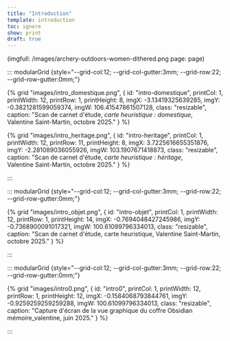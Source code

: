 ```yaml
---
title: "Introduction"
template: introduction
toc: ignore
show: print
draft: true
---
```



(imgfull: /images/archery-outdoors-women-dithered.png page: page)



::: modularGrid {style="--grid-col:12; --grid-col-gutter:3mm; --grid-row:22; --grid-row-gutter:0mm;"}

{% grid "images/intro_domestique.png", { 
  id: "intro-domestique",
  printCol: 1,
  printWidth: 12,
  printRow: 1,
  printHeight: 8,
  imgX: -3.13419325639285,
  imgY: -0.3821281599059374,
  imgW: 106.41547861507128,
  class: "resizable",
  caption: "Scan de carnet d'étude, *carte heuristique : domestique*, <br> Valentine Saint-Martin, octobre 2025."
} %}

{% grid "images/intro_heritage.png", { 
  id: "intro-heritage",
  printCol: 1,
  printWidth: 12,
  printRow: 11,
  printHeight: 8,
  imgX: 3.7225616655351876,
  imgY: -2.281089036055926,
  imgW: 103.1907671418873,
  class: "resizable",
  caption: "Scan de carnet d'étude, *carte heuristique : héritage*, <br>Valentine Saint-Martin, octobre 2025."
} %}

:::

::: modularGrid {style="--grid-col:12; --grid-col-gutter:3mm; --grid-row:22; --grid-row-gutter:0mm;"}

{% grid "images/intro_objet.png", { 
  id: "intro-objet",
  printCol: 1,
  printWidth: 12,
  printRow: 1,
  printHeight: 14,
  imgX: -0.7694048427245986,
  imgY: -0.7368900091017321,
  imgW: 100.61099796334013,
  class: "resizable",
  caption: "Scan de carnet d'étude, carte heuristique, Valentine Saint-Martin, octobre 2025."
} %}

:::

::: modularGrid {style="--grid-col:12; --grid-col-gutter:3mm; --grid-row:22; --grid-row-gutter:0mm;"}

{% grid "images/intro0.png", { 
  id: "intro0",
  printCol: 1,
  printWidth: 12,
  printRow: 1,
  printHeight: 12,
  imgX: -0.1584068793844761,
  imgY: -0.9259259259259288,
  imgW: 100.61099796334013,
  class: "resizable",
  caption: "Capture d'écran de la vue graphique du coffre Obsidian mémoire_valentine, juin 2025."
} %}

:::